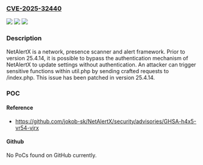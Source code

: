 ### [CVE-2025-32440](https://cve.mitre.org/cgi-bin/cvename.cgi?name=CVE-2025-32440)
![](https://img.shields.io/static/v1?label=Product&message=NetAlertX&color=blue)
![](https://img.shields.io/static/v1?label=Version&message=%3C%2025.4.14%20&color=brightgreen)
![](https://img.shields.io/static/v1?label=Vulnerability&message=CWE-306%3A%20Missing%20Authentication%20for%20Critical%20Function&color=brightgreen)

### Description

NetAlertX is a network, presence scanner and alert framework. Prior to version 25.4.14, it is possible to bypass the authentication mechanism of NetAlertX to update settings without authentication. An attacker can trigger sensitive functions within util.php by sending crafted requests to /index.php. This issue has been patched in version 25.4.14.

### POC

#### Reference
- https://github.com/jokob-sk/NetAlertX/security/advisories/GHSA-h4x5-vr54-vjrx

#### Github
No PoCs found on GitHub currently.

